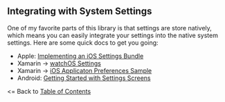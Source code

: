 ## Integrating with System Settings

One of my favorite parts of this library is that settings are store natively, which means you can easily integrate your settings into the native system settings. Here are some quick docs to get you going:

* Apple: [Implementing an iOS Settings Bundle](https://developer.apple.com/library/content/documentation/Cocoa/Conceptual/UserDefaults/Preferences/Preferences.html)
* Xamarin -> [watchOS Settings](https://developer.xamarin.com/guides/ios/watch/working-with/settings/)
* Xamarin -> [iOS Applicaton Preferences Sample](https://developer.xamarin.com/samples/monotouch/AppPrefs/)
* Android: [Getting Started with Settings Screens](https://developer.android.com/guide/topics/ui/settings.html)

<= Back to [Table of Contents](README.md)